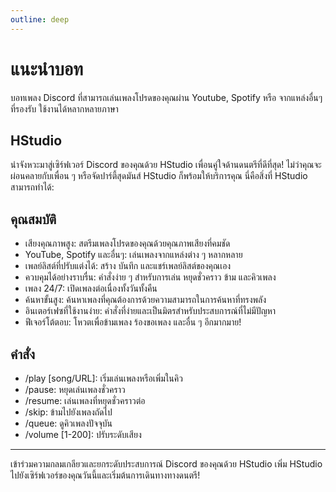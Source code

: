 ```yaml
---
outline: deep
---
```


# แนะนำบอท
บอทเพลง Discord ที่สามารถเล่นเพลงโปรดของคุณผ่าน Youtube, Spotify หรือ จากแหล่งอื่นๆที่รองรับ ใช้งานได้หลากหลายภาษา

## HStudio

นำจังหวะมาสู่เซิร์ฟเวอร์ Discord ของคุณด้วย HStudio เพื่อนคู่ใจด้านดนตรีที่ดีที่สุด! ไม่ว่าคุณจะผ่อนคลายกับเพื่อน ๆ หรือจัดปาร์ตี้สุดมันส์ HStudio ก็พร้อมให้บริการคุณ นี่คือสิ่งที่ HStudio สามารถทำได้:

## คุณสมบัติ

* เสียงคุณภาพสูง: สตรีมเพลงโปรดของคุณด้วยคุณภาพเสียงที่คมชัด
* YouTube, Spotify และอื่นๆ: เล่นเพลงจากแหล่งต่าง ๆ หลากหลาย
* เพลย์ลิสต์ที่ปรับแต่งได้: สร้าง บันทึก และแชร์เพลย์ลิสต์ของคุณเอง
* ควบคุมได้อย่างราบรื่น: คำสั่งง่าย ๆ สำหรับการเล่น หยุดชั่วคราว ข้าม และคิวเพลง
* เพลง 24/7: เปิดเพลงต่อเนื่องทั้งวันทั้งคืน
* ค้นหาขั้นสูง: ค้นหาเพลงที่คุณต้องการด้วยความสามารถในการค้นหาที่ทรงพลัง
* อินเตอร์เฟซที่ใช้งานง่าย: คำสั่งที่ง่ายและเป็นมิตรสำหรับประสบการณ์ที่ไม่มีปัญหา
* ฟีเจอร์โต้ตอบ: โหวตเพื่อข้ามเพลง ร้องขอเพลง และอื่น ๆ อีกมากมาย!

## คำสั่ง

* /play \[song/URL]: เริ่มเล่นเพลงหรือเพิ่มในคิว
* /pause: หยุดเล่นเพลงชั่วคราว
* /resume: เล่นเพลงที่หยุดชั่วคราวต่อ
* /skip: ข้ามไปยังเพลงถัดไป
* /queue: ดูคิวเพลงปัจจุบัน
* /volume \[1-200]: ปรับระดับเสียง

----
เข้าร่วมความกลมเกลียวและยกระดับประสบการณ์ Discord ของคุณด้วย HStudio เพิ่ม HStudio ไปยังเซิร์ฟเวอร์ของคุณวันนี้และเริ่มต้นการเดินทางทางดนตรี!